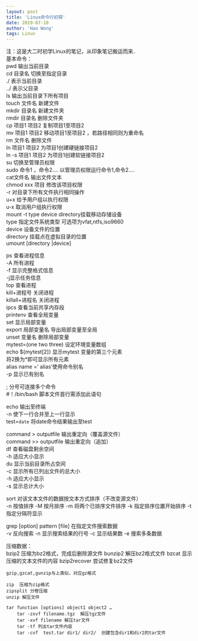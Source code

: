```yaml
---
layout: post
title: 'Linux命令行初探'
date: 2019-07-10
author: 'Hao Wong'
tags: Linux 
---
```

注：这是大二时初学Linux的笔记，从印象笔记搬运而来．  
基本命令：  
pwd    输出当前目录  
cd 目录名    切换至指定目录  
		./ 表示当前目录  
		../ 表示父目录  
ls     输出当前目录下所有项目  
touch 文件名    新建文件  
mkdir 目录名    新建文件夹  
rmdir 目录名     删除文件夹  
cp 项目1 项目2   复制项目1至项目2  
mv 项目1 项目2  移动项目1至项目2 ，若路径相同则为重命名  
rm 文件名     删除文件  
ln 项目1 项目2   为项目1创建硬链接项目2  
ln -s 项目1 项目2    为项目1创建软链接项目2  
su  切换至管理员权限  
sudo  命令1 ，命令2….   以管理员权限运行命令1,命令2….  
cat文件名 输出文件文本  
chmod xxx 项目 修改该项目权限  
		-r 对目录下所有文件执行相同操作  
		u+x 给予用户组以执行权限  
		u-x 取消用户组执行权限  
mount -t type device directory挂载移动存储设备  
		type 指定文件系统类型 可选项为vfat,ntfs,iso9660  
		device 设备文件的位置  
		directory 挂载点在虚拟目录的位置  
umount [directory |device]  

ps 查看进程信息  
	-A 所有进程  
	-f 显示完整格式信息  
	-j显示任务信息  
top 查看进程  
kill+进程号 关闭进程  
killall+进程名 关闭进程   
ipcs 查看当前共享内存段  
printenv 查看全局变量  
set 显示局部变量  
export 局部变量名  导出局部变量至全局  
unset 变量名   删除局部变量  
mytest=(one two three) 设定环境变量数组  
echo ${mytest[2]} 显示mytest 变量的第三个元素  
将2换为*即可显示所有元素  
alias name =’ alias’使用命令别名  
		-p 显示已有别名  

; 分号可连接多个命令  
#！/bin/bash 脚本文件首行需添加此语句  

echo 输出至终端  
	-n 	使下一行合并至上一行显示  
test=`date` 将date命令结果输出至test  

command > outputfile 输出重定向（覆盖源文件）  
command >> outputfile 输出重定向（追加）  
df 查看磁盘剩余空间  
	 -h 适应大小显示  
du 显示当前目录所占空间  
	-c 显示所有已列出文件的总大小  
	-h 适应大小显示  
	-s 显示总计大小  

sort 对该文本文件的数据按文本方式排序（不改变源文件）  
	-n 按值排序
	-M 按月排序
	-m 将两个已排序文件排序
	-k 指定排序位置开始排序
	-t 指定分隔符显示

grep [option] pattern [file] 在指定文件搜索数据  
		-v 反向搜索
		-n 显示搜索结果的行号
		-c 显示结果数
		-e 搜索多条数据

压缩数据：  
	bzip2 压缩为bz2格式，完成后删除源文件
	bunzip2 解压bz2格式文件
	bzcat 显示压缩的文本文件的内容
	bzip2recover 尝试修复bz2文件

	gzip,gzcat,gunzip与上类似，对应gz格式
	
	zip  压缩为zip格式
	zipsplit 分卷压缩
	unzip 解压文件
	
	tar function [options] object1 object2 …
		tar -zxvf filename.tgz  解压tgz文件
		tar -xvf filename 解压tar文件
		tar -tf 列出tar文件内容
		tar -cvf  test.tar dir1/ dir2/  创建包含dir1和dir2的tar文件
